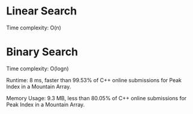 # Linear Search

Time complexity: O(n)



# Binary Search

Time complexity: O(logn)

Runtime: 8 ms, faster than 99.53% of C++ online submissions for Peak Index in a Mountain Array.

Memory Usage: 9.3 MB, less than 80.05% of C++ online submissions for Peak Index in a Mountain Array.